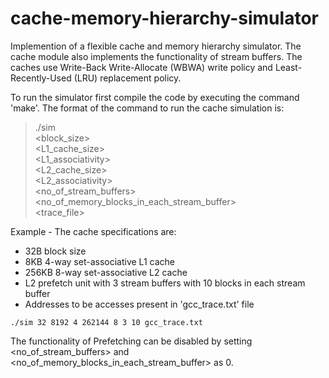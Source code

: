 # cache-memory-hierarchy-simulator
 Implemention of a flexible cache and memory hierarchy simulator.
 The cache module also implements the functionality of stream buffers. The caches use Write-Back Write-Allocate (WBWA) write policy and Least-Recently-Used (LRU) replacement policy.

To run the simulator first compile the code by executing the command 'make'.
The format of the command to run the cache simulation is:

>./sim<br/>
>    <block_size><br/>
>    <L1_cache_size><br/>
>    <L1_associativity><br/>
>    <L2_cache_size><br/>
>    <L2_associativity><br/>
>    <no_of_stream_buffers><br/>
>    <no_of_memory_blocks_in_each_stream_buffer><br/>
>    <trace_file><br/>

Example - The cache specifications are:
* 32B block size
* 8KB 4-way set-associative L1 cache
* 256KB 8-way set-associative L2 cache
* L2 prefetch unit with 3 stream buffers with 10 blocks in each stream buffer
* Addresses to be accesses present in 'gcc_trace.txt' file 

```./sim 32 8192 4 262144 8 3 10 gcc_trace.txt```

The functionality of Prefetching can be disabled by setting <no_of_stream_buffers> and <no_of_memory_blocks_in_each_stream_buffer> as 0.

